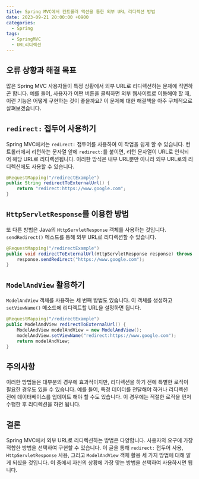 ```yaml
---
title: Spring MVC에서 컨트롤러 액션을 통한 외부 URL 리디렉션 방법
date: 2023-09-21 20:00:00 +0900
categories:
  - Spring
tags:
  - SpringMVC
  - URL리디렉션
---
```

## 오류 상황과 해결 목표

많은 Spring MVC 사용자들이 특정 상황에서 외부 URL로 리디렉션하는 문제에 직면하곤 합니다. 예를 들어, 사용자가 어떤 버튼을 클릭하면 외부 웹사이트로 이동해야 할 때, 이런 기능은 어떻게 구현하는 것이 좋을까요? 이 문제에 대한 해결책을 아주 구체적으로 살펴보겠습니다.

## `redirect:` 접두어 사용하기

Spring MVC에서는 `redirect:` 접두어를 사용하여 이 작업을 쉽게 할 수 있습니다. 컨트롤러에서 리턴하는 문자열 앞에 `redirect:`를 붙이면, 리턴 문자열이 URL로 인식되어 해당 URL로 리디렉션됩니다. 이러한 방식은 내부 URL뿐만 아니라 외부 URL로의 리디렉션에도 사용할 수 있습니다.

```java
@RequestMapping("/redirectExample")
public String redirectToExternalUrl() {
    return "redirect:https://www.google.com";
}
```

## `HttpServletResponse`를 이용한 방법

또 다른 방법은 Java의 `HttpServletResponse` 객체를 사용하는 것입니다. `sendRedirect()` 메소드를 통해 외부 URL로 리디렉션할 수 있습니다.

```java
@RequestMapping("/redirectExample")
public void redirectToExternalUrl(HttpServletResponse response) throws IOException {
    response.sendRedirect("https://www.google.com");
}
```

## `ModelAndView` 활용하기

`ModelAndView` 객체를 사용하는 세 번째 방법도 있습니다. 이 객체를 생성하고 `setViewName()` 메소드에 리디렉트할 URL을 설정하면 됩니다.

```java
@RequestMapping("/redirectExample")
public ModelAndView redirectToExternalUrl() {
    ModelAndView modelAndView = new ModelAndView();
    modelAndView.setViewName("redirect:https://www.google.com");
    return modelAndView;
}
```

## 주의사항

이러한 방법들은 대부분의 경우에 효과적이지만, 리디렉션을 하기 전에 특별한 로직이 필요한 경우도 있을 수 있습니다. 예를 들어, 특정 데이터를 전달해야 하거나 리디렉션 전에 데이터베이스를 업데이트 해야 할 수도 있습니다. 이 경우에는 적절한 로직을 먼저 수행한 후 리디렉션을 하면 됩니다.

## 결론

Spring MVC에서 외부 URL로 리디렉션하는 방법은 다양합니다. 사용자의 요구에 가장 적합한 방법을 선택하여 구현할 수 있습니다. 이 글을 통해 `redirect:` 접두어 사용, `HttpServletResponse` 사용, 그리고 `ModelAndView` 객체 활용 세 가지 방법에 대해 알게 되셨을 것입니다. 이 중에서 자신의 상황에 가장 맞는 방법을 선택하여 사용하시면 됩니다.